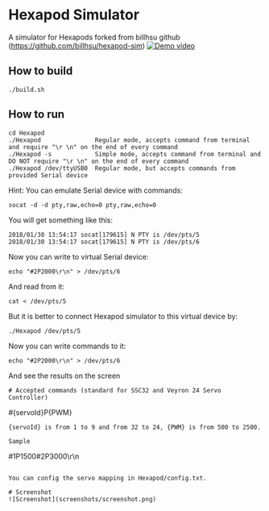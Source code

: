 # Hexapod Simulator
A simulator for Hexapods forked from billhsu github (https://github.com/billhsu/hexapod-sim)
[![Demo video](http://img.youtube.com/vi/59QpA3tUnTU/0.jpg)](http://www.youtube.com/watch?v=59QpA3tUnTU)

## How to build

```
./build.sh
```

## How to run
```
cd Hexapod
./Hexapod               Regular mode, accepts command from terminal and require "\r \n" on the end of every command
./Hexapod -s            Simple mode, accepts command from terminal and DO NOT require "\r \n" on the end of every command
./Hexapod /dev/ttyUSB0  Regular mode, but accepts commands from provided Serial device
```

Hint:
You can emulate Serial device with commands:
```
socat -d -d pty,raw,echo=0 pty,raw,echo=0
```
You will get something like this:
```
2018/01/30 13:54:17 socat[179615] N PTY is /dev/pts/5
2018/01/30 13:54:17 socat[179615] N PTY is /dev/pts/6
```

Now you can write to virtual Serial device:
```
echo "#2P2000\r\n" > /dev/pts/6
```

And read from it:
```
cat < /dev/pts/5
```
But it is better to connect Hexapod simulator to this virtual device by:
```
./Hexapod /dev/pts/5
```

Now you can write commands to it:
```
echo "#2P2000\r\n" > /dev/pts/6
```
And see the results on the screen

```
# Accepted commands (standard for SSC32 and Veyron 24 Servo Controller)
```
#{servoId}P{PWM}
```
{servoId} is from 1 to 9 and from 32 to 24, {PWM} is from 500 to 2500.

Sample
```
#1P1500#2P3000\r\n
```

You can config the servo mapping in Hexapod/config.txt.

# Screenshot
![Screenshot](screenshots/screenshot.png)


